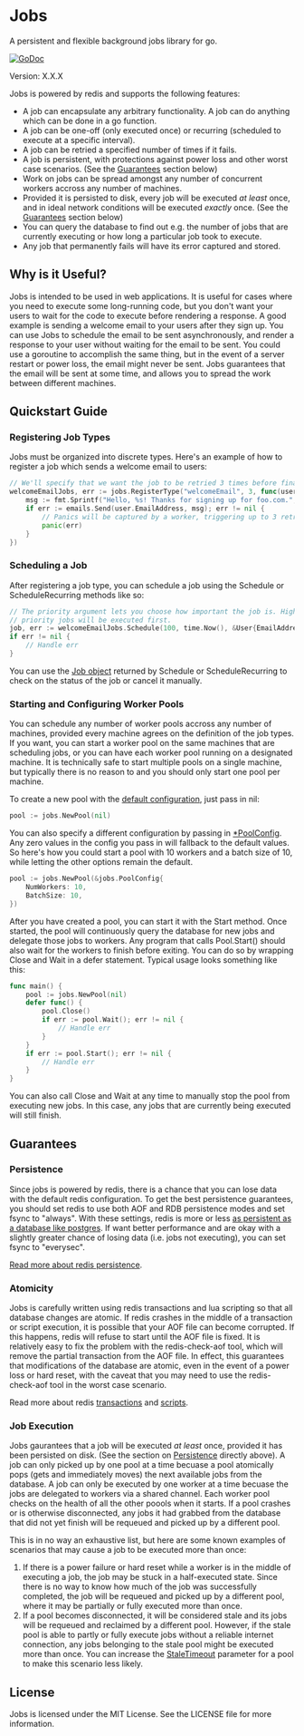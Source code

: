Jobs
====

A persistent and flexible background jobs library for go.

[![GoDoc](https://godoc.org/github.com/albrow/jobs?status.svg)](https://godoc.org/github.com/albrow/jobs)

Version: X.X.X

Jobs is powered by redis and supports the following features:

 - A job can encapsulate any arbitrary functionality. A job can do anything
   which can be done in a go function.
 - A job can be one-off (only executed once) or recurring (scheduled to
   execute at a specific interval).
 - A job can be retried a specified number of times if it fails.
 - A job is persistent, with protections against power loss and other worst
   case scenarios. (See the [Guarantees](#guarantees) section below)
 - Work on jobs can be spread amongst any number of concurrent workers accross any
   number of machines.
 - Provided it is persisted to disk, every job will be executed *at least* once,
 	and in ideal network conditions will be executed *exactly* once. (See the
 	[Guarantees](#guarantees) section below)
 - You can query the database to find out e.g. the number of jobs that are
   currently executing or how long a particular job took to execute.
 - Any job that permanently fails will have its error captured and stored.


Why is it Useful?
-----------------

Jobs is intended to be used in web applications. It is useful for cases where you need
to execute some long-running code, but you don't want your users to wait for the code to
execute before rendering a response. A good example is sending a welcome email to your users
after they sign up. You can use Jobs to schedule the email to be sent asynchronously, and
render a response to your user without waiting for the email to be sent. You could use a
goroutine to accomplish the same thing, but in the event of a server restart or power loss,
the email might never be sent. Jobs guarantees that the email will be sent at some time,
and allows you to spread the work between different machines.


Quickstart Guide
----------------

### Registering Job Types

Jobs must be organized into discrete types. Here's an example of how to register a job
which sends a welcome email to users:

``` go
// We'll specify that we want the job to be retried 3 times before finally failing
welcomeEmailJobs, err := jobs.RegisterType("welcomeEmail", 3, func(user *User) {
	msg := fmt.Sprintf("Hello, %s! Thanks for signing up for foo.com.", user.Name)
	if err := emails.Send(user.EmailAddress, msg); err != nil {
		// Panics will be captured by a worker, triggering up to 3 retries
		panic(err)
	}
})
```

### Scheduling a Job

After registering a job type, you can schedule a job using the Schedule or ScheduleRecurring
methods like so:

``` go
// The priority argument lets you choose how important the job is. Higher
// priority jobs will be executed first.
job, err := welcomeEmailJobs.Schedule(100, time.Now(), &User{EmailAddress: "foo@example.com"})
if err != nil {
	// Handle err
}
```

You can use the [Job object](http://godoc.org/github.com/albrow/jobs#Job) returned by Schedule
or ScheduleRecurring to check on the status of the job or cancel it manually.

### Starting and Configuring Worker Pools

You can schedule any number of worker pools accross any number of machines, provided every machine
agrees on the definition of the job types. If you want, you can start a worker pool on the same
machines that are scheduling jobs, or you can have each worker pool running on a designated machine.
It is technically safe to start multiple pools on a single machine, but typically there is no reason
to and you should only start one pool per machine.

To create a new pool with the [default configuration](http://godoc.org/github.com/albrow/jobs#pkg-variables),
just pass in nil:

``` go
pool := jobs.NewPool(nil)
```

You can also specify a different configuration by passing in
[*PoolConfig](http://godoc.org/github.com/albrow/jobs#PoolConfig). Any zero values in the config you pass
in will fallback to the default values. So here's how you could start a pool with 10 workers and a batch
size of 10, while letting the other options remain the default.

``` go
pool := jobs.NewPool(&jobs.PoolConfig{
	NumWorkers: 10,
	BatchSize: 10,
})
```

After you have created a pool, you can start it with the Start method. Once started, the pool will
continuously query the database for new jobs and delegate those jobs to workers. Any program that calls
Pool.Start() should also wait for the workers to finish before exiting. You can do so by wrapping Close and
Wait in a defer statement. Typical usage looks something like this:

``` go
func main() {
	pool := jobs.NewPool(nil)
	defer func() {
		pool.Close()
		if err := pool.Wait(); err != nil {
			// Handle err
		}
	}
	if err := pool.Start(); err != nil {
		// Handle err
	}
}
```

You can also call Close and Wait at any time to manually stop the pool from executing new jobs. In this
case, any jobs that are currently being executed will still finish.


Guarantees
-----------

### Persistence

Since jobs is powered by redis, there is a chance that you can lose data with the default redis configuration.
To get the best persistence guarantees, you should set redis to use both AOF and RDB persistence modes and set
fsync to "always". With these settings, redis is more or less
[as persistent as a database like postgres](http://redis.io/topics/persistence#ok-so-what-should-i-use). If want
better performance and are okay with a slightly greater chance of losing data (i.e. jobs not executing), you can
set fsync to "everysec".

[Read more about redis persistence](http://redis.io/topics/persistence).

### Atomicity

Jobs is carefully written using redis transactions and lua scripting so that all database changes are atomic.
If redis crashes in the middle of a transaction or script execution, it is possible that your AOF file can become
corrupted. If this happens, redis will refuse to start until the AOF file is fixed. It is relatively easy to fix
the problem with the redis-check-aof tool, which will remove the partial transaction from the AOF file. In effect,
this guarantees that modifications of the database are atomic, even in the event of a power loss or hard reset,
with the caveat that you may need to use the redis-check-aof tool in the worst case scenario.

Read more about redis [transactions](http://redis.io/topics/transactions) and
[scripts](http://redis.io/commands#scripting).

### Job Execution

Jobs gaurantees that a job will be executed *at least* once, provided it has been persisted on disk. (See the section
on [Persistence](#persistence) directly above). A job can only picked up by one pool at a time becuase a pool
atomically pops (gets and immediately moves) the next available jobs from the database. A job can only be executed
by one worker at a time becuase the jobs are delegated to workers via a shared channel. Each worker pool checks on
the health of all the other poools when it starts. If a pool crashes or is otherwise disconnected, any jobs it had
grabbed from the database that did not yet finish will be requeued and picked up by a different pool.

This is in no way an exhaustive list, but here are some known examples of scenarios that may cause a job to be
executed more than once:

1. If there is a power failure or hard reset while a worker is in the middle of executing a job, the job may be
   stuck in a half-executed state. Since there is no way to know how much of the job was successfully completed,
   the job will be requeued and picked up by a different pool, where it may be partially or fully executed
   more than once.
2. If a pool becomes disconnected, it will be considered stale and its jobs will be requeued and reclaimed
   by a different pool. However, if the stale pool is able to partly or fully execute jobs without a reliable
   internet connection, any jobs belonging to the stale pool might be executed more than once. You can increase
   the [StaleTimeout](https://godoc.org/github.com/albrow/jobs#PoolConfig) parameter for a pool to make this
   scenario less likely.


License
-------

Jobs is licensed under the MIT License. See the LICENSE file for more information.
